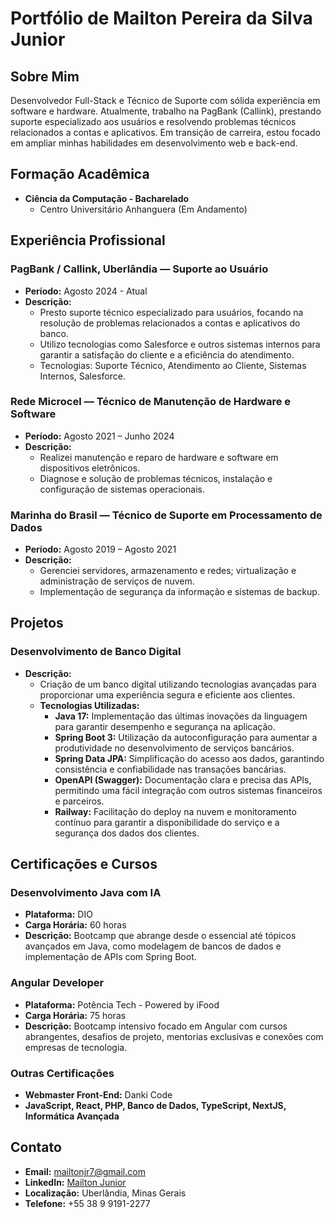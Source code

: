 # Portfólio de Mailton Pereira da Silva Junior

## Sobre Mim
Desenvolvedor Full-Stack e Técnico de Suporte com sólida experiência em software e hardware. Atualmente, trabalho na PagBank (Callink), prestando suporte especializado aos usuários e resolvendo problemas técnicos relacionados a contas e aplicativos. Em transição de carreira, estou focado em ampliar minhas habilidades em desenvolvimento web e back-end.

## Formação Acadêmica
- **Ciência da Computação - Bacharelado**
  - Centro Universitário Anhanguera (Em Andamento)

## Experiência Profissional

### PagBank / Callink, Uberlândia — Suporte ao Usuário
- **Período:** Agosto 2024 - Atual
- **Descrição:** 
  - Presto suporte técnico especializado para usuários, focando na resolução de problemas relacionados a contas e aplicativos do banco.
  - Utilizo tecnologias como Salesforce e outros sistemas internos para garantir a satisfação do cliente e a eficiência do atendimento.
  - Tecnologias: Suporte Técnico, Atendimento ao Cliente, Sistemas Internos, Salesforce.

### Rede Microcel — Técnico de Manutenção de Hardware e Software
- **Período:** Agosto 2021 – Junho 2024
- **Descrição:** 
  - Realizei manutenção e reparo de hardware e software em dispositivos eletrônicos.
  - Diagnose e solução de problemas técnicos, instalação e configuração de sistemas operacionais.

### Marinha do Brasil — Técnico de Suporte em Processamento de Dados
- **Período:** Agosto 2019 – Agosto 2021
- **Descrição:** 
  - Gerenciei servidores, armazenamento e redes; virtualização e administração de serviços de nuvem.
  - Implementação de segurança da informação e sistemas de backup.

## Projetos

### Desenvolvimento de Banco Digital
- **Descrição:**
  - Criação de um banco digital utilizando tecnologias avançadas para proporcionar uma experiência segura e eficiente aos clientes.
  - **Tecnologias Utilizadas:**
    - **Java 17:** Implementação das últimas inovações da linguagem para garantir desempenho e segurança na aplicação.
    - **Spring Boot 3:** Utilização da autoconfiguração para aumentar a produtividade no desenvolvimento de serviços bancários.
    - **Spring Data JPA:** Simplificação do acesso aos dados, garantindo consistência e confiabilidade nas transações bancárias.
    - **OpenAPI (Swagger):** Documentação clara e precisa das APIs, permitindo uma fácil integração com outros sistemas financeiros e parceiros.
    - **Railway:** Facilitação do deploy na nuvem e monitoramento contínuo para garantir a disponibilidade do serviço e a segurança dos dados dos clientes.

## Certificações e Cursos

### Desenvolvimento Java com IA
- **Plataforma:** DIO
- **Carga Horária:** 60 horas
- **Descrição:** Bootcamp que abrange desde o essencial até tópicos avançados em Java, como modelagem de bancos de dados e implementação de APIs com Spring Boot.

### Angular Developer
- **Plataforma:** Potência Tech - Powered by iFood
- **Carga Horária:** 75 horas
- **Descrição:** Bootcamp intensivo focado em Angular com cursos abrangentes, desafios de projeto, mentorias exclusivas e conexões com empresas de tecnologia.

### Outras Certificações
- **Webmaster Front-End:** Danki Code
- **JavaScript, React, PHP, Banco de Dados, TypeScript, NextJS, Informática Avançada**

## Contato
- **Email:** mailtonjr7@gmail.com
- **LinkedIn:** [Mailton Junior](https://www.linkedin.com/in/mailton-pereira-da-silva-junior)
- **Localização:** Uberlândia, Minas Gerais
- **Telefone:** +55 38 9 9191-2277
